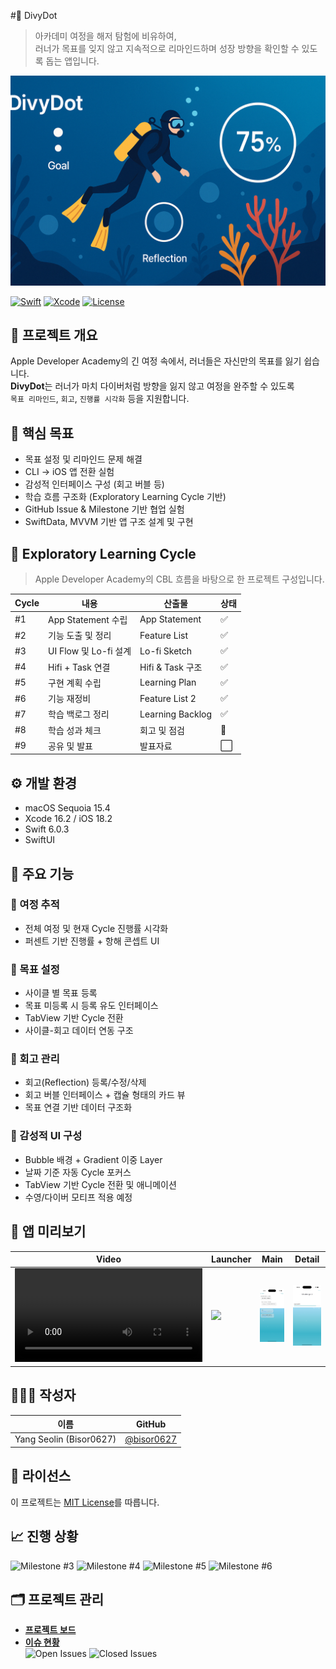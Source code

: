 #🌊 DivyDot

> 아카데미 여정을 해저 탐험에 비유하여,  
> 러너가 목표를 잊지 않고 지속적으로 리마인드하며 성장 방향을 확인할 수 있도록 돕는 앱입니다.

![alt text](docs/assets/C4702E2E-CBF6-4C9B-B914-DA42B2A6E6F1.png)


[![Swift](https://img.shields.io/badge/Swift-6.0.3-orange.svg)]()
[![Xcode](https://img.shields.io/badge/Xcode-16.2-blue.svg)]()
[![License](https://img.shields.io/badge/license-MIT-green.svg)]()


## 📌 프로젝트 개요

Apple Developer Academy의 긴 여정 속에서, 러너들은 자신만의 목표를 잃기 쉽습니다.  
**DivyDot**는 러너가 마치 다이버처럼 방향을 잃지 않고 여정을 완주할 수 있도록  
`목표 리마인드`, `회고`, `진행률 시각화` 등을 지원합니다.


## 🎯 핵심 목표

- 목표 설정 및 리마인드 문제 해결
- CLI → iOS 앱 전환 실험
- 감성적 인터페이스 구성 (회고 버블 등)
- 학습 흐름 구조화 (Exploratory Learning Cycle 기반)
- GitHub Issue & Milestone 기반 협업 실험
- SwiftData, MVVM 기반 앱 구조 설계 및 구현


## 🔁 Exploratory Learning Cycle

> Apple Developer Academy의 CBL 흐름을 바탕으로 한 프로젝트 구성입니다.

| Cycle | 내용 | 산출물 | 상태 |
|-------|------|--------|------|
| #1 | App Statement 수립 | App Statement | ✅ |
| #2 | 기능 도출 및 정리 | Feature List | ✅ |
| #3 | UI Flow 및 Lo-fi 설계 | Lo-fi Sketch | ✅ |
| #4 | Hifi + Task 연결 | Hifi & Task 구조 | ✅ |
| #5 | 구현 계획 수립 | Learning Plan | ✅ |
| #6 | 기능 재정비 | Feature List 2 | ✅ |
| #7 | 학습 백로그 정리 | Learning Backlog | ✅ |
| #8 | 학습 성과 체크 | 회고 및 점검 | 🔄 |
| #9 | 공유 및 발표 | 발표자료 | ⬜️ |


## ⚙️ 개발 환경

- macOS Sequoia 15.4
- Xcode 16.2 / iOS 18.2
- Swift 6.0.3
- SwiftUI


## 🧩 주요 기능

### 🔹 여정 추적
- 전체 여정 및 현재 Cycle 진행률 시각화
- 퍼센트 기반 진행률 + 항해 콘셉트 UI

### 🔹 목표 설정
- 사이클 별 목표 등록
- 목표 미등록 시 등록 유도 인터페이스
- TabView 기반 Cycle 전환
- 사이클-회고 데이터 연동 구조

### 🔹 회고 관리
- 회고(Reflection) 등록/수정/삭제
- 회고 버블 인터페이스 + 캡슐 형태의 카드 뷰
- 목표 연결 기반 데이터 구조화

### 🔹 감성적 UI 구성
- Bubble 배경 + Gradient 이중 Layer
- 날짜 기준 자동 Cycle 포커스
- TabView 기반 Cycle 전환 및 애니메이션
- 수영/다이버 모티프 적용 예정


## 📱 앱 미리보기

| Video | Launcher | Main | Detail |
|----------|------------|--------------|-------------|
| <video controls src="docs/assets/divydot.mp4" title="App Demo"></video> | ![](docs/assets/launcher-image.png) | ![](docs/assets/22.54.24.png) | ![](docs/assets/22.54.25.png) |


## 🙋🏻‍♀️ 작성자

| 이름 | GitHub |
|------|--------|
| Yang Seolin (Bisor0627) | [@bisor0627](https://github.com/bisor0627) |


## 📝 라이선스

이 프로젝트는 [MIT License](LICENSE)를 따릅니다.


## 📈 진행 상황

![Milestone #3](https://img.shields.io/github/milestones/progress/bisor0627/DiverCompass/3)
![Milestone #4](https://img.shields.io/github/milestones/progress/bisor0627/DiverCompass/4)
![Milestone #5](https://img.shields.io/github/milestones/progress/bisor0627/DiverCompass/5)
![Milestone #6](https://img.shields.io/github/milestones/progress/bisor0627/DiverCompass/6)


## 🗂 프로젝트 관리

- **[프로젝트 보드](https://github.com/users/bisor0627/projects/5)**  
- **[이슈 현황](https://github.com/bisor0627/DiverCompass/issues)**  
  ![Open Issues](https://img.shields.io/github/issues/bisor0627/DiverCompass)
  ![Closed Issues](https://img.shields.io/github/issues-closed/bisor0627/DiverCompass)